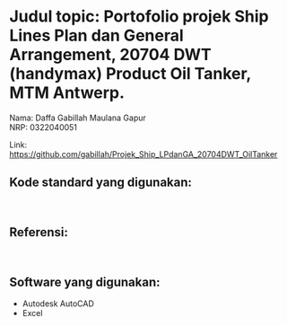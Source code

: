 # Judul topic: Portofolio projek Ship Lines Plan dan General Arrangement, 20704 DWT (handymax) Product Oil Tanker, MTM Antwerp.
Nama: Daffa Gabillah Maulana Gapur<br>
NRP: 0322040051<br>

Link: https://github.com/gabillah/Projek_Ship_LPdanGA_20704DWT_OilTanker

## Kode standard yang digunakan:
<br>

## Referensi:
<br>

## Software yang digunakan:
- Autodesk AutoCAD
- Excel